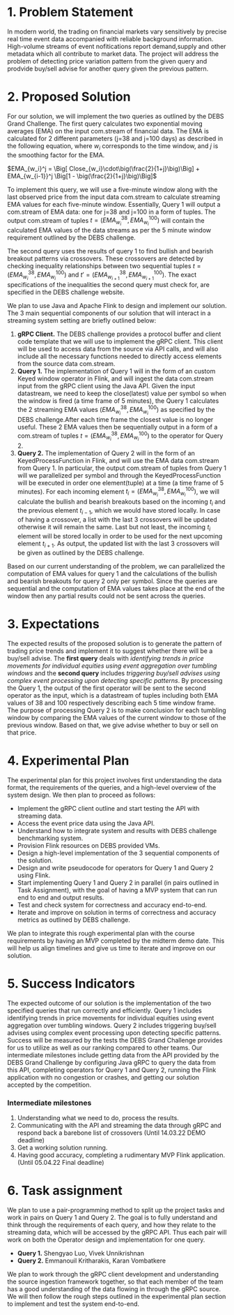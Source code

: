 # 1. Problem Statement
In modern world, the trading on financial markets vary sensitively by precise real time event data accompanied with reliable background information. High-volume streams of event nofitications report demand,supply and other metadata which all contribute to market data. 
The project will address the problem of detecting price variation pattern from the given query and prodvide buy/sell advise for another query given the previous pattern. 

# 2. Proposed Solution
For our solution, we will implement the two queries as outlined by the DEBS Grand Challenge. The first query calculates two exponential moving averages (EMA) on the input com.stream of financial data. The EMA is calculated for 2 different parameters (j=38 and j=100 days) as described in the following equation, where $`w_i`$ corresponds to the time window, and $`j`$ is the smoothing factor for the EMA.

$`EMA_{w_i}^j = \Big[ Close_{w_i}\cdot\big(\frac{2}{1+j}\big)\Big] + EMA_{w_{i-1}}^j  \Big[1 - \big(\frac{2}{1+j}\big)\Big]`$

To implement this query, we will use a five-minute window along with the last observed price from the input data com.stream to calculate streaming EMA values for each five-minute window. Essentially, Query 1 will output a com.stream of EMA data: one for j=38 and j=100 in a form of tuples. The output com.stream of tuples $` t=({EMA}_{w_i}^{38}, {EMA}_{w_i}^{100}) `$ will contain the calculated EMA values of the data streams as per the 5 minute window requirement outlined by the DEBS challenge.

The second query uses the results of query 1 to find bullish and bearish breakout patterns via crossovers. These crossovers are detected by checking inequality relationships between two sequential tuples $` t=({EMA}_{w_i}^{38}, {EMA}_{w_i}^{100}) `$ and $` t'=({EMA}_{w_{i+1}}^{38}, {EMA}_{w_{i+1}}^{100}) `$. The exact specifications of the inequalities the second query must check for, are specified in the DEBS challenge website.

We plan to use Java and Apache Flink to design and implement our solution. The 3 main sequential components of our solution that will interact in a streaming system setting are briefly outlined below:
1. **gRPC Client.** The DEBS challenge provides a protocol buffer and client code template that we will use to implement the gRPC client. This client will be used to access data from the source via API calls, and will also include all the necessary functions needed to directly access elements from the source data com.stream.
2. **Query 1.** The implementation of Query 1 will in the form of an custom Keyed window operator in Flink, and will ingest the data com.stream input from the gRPC client using the Java API. Given the input datastream, we need to keep the close(latest) value per symbol so when the window is fired (a time frame of 5 minutes), the Query 1 calculates the 2 streaming EMA values ($`{EMA}_{w_i}^{38}, {EMA}_{w_i}^{100}`$) as specified by the DEBS challenge.After each time frame the closest value is no longer useful. These 2 EMA values then be sequentially output in a form of a com.stream of tuples $` t=({EMA}_{w_i}^{38}, {EMA}_{w_i}^{100}) `$ to the operator for Query 2.
3. **Query 2.** The implementation of Query 2 will in the form of an KeyedProcessFunction in Flink, and will use the EMA data com.stream from Query 1. In particular, the output com.stream of tuples from Query 1 will we parallelized per symbol and through the KeyedProcessFunction will be executed in order one element(tuple) at a time (a time frame of 5 minutes). For each incoming element $`t_i = (EMA_{w_i}^{38}, EMA_{w_i}^{100})`$, we will calculate the bullish and bearish breakouts based on the incoming $`t_i`$ and the previous element $`t_{i-1}`$, which we would have stored locally. In case of having a crossover, a list with the last 3 crossovers will be updated otherwise it will remain the same. Last but not least, the incoming $`t_{i}`$ element will be stored locally in order to be used for the next upcoming element $`t_{i+1}`$. As output, the updated list with the last 3 crossovers will be given as outlined by the DEBS challenge.

Based on our current understanding of the problem, we can parallelized the computation of EMA values for query 1 and the calculations of the bullish and bearish breakouts for query 2 only per symbol. Since the queries are sequential and the computation of EMA values takes place at the end of the window then any partial results could not be sent across the queries.

# 3. Expectations
The expected results of the proposed solution is to generate the pattern of trading price trends and implement it to suggest whether there will be a buy/sell advise. The **first query** deals with _identifying trends in price movements for individual equities using event aggregation over tumbling windows_ and the **second query** includes _triggering buy/sell advises using complex event processing upon detecting specific patterns_. By processing the Query 1, the output of the first operator will be sent to the second operator as the input, which is a datastream of tuples including both EMA values of 38 and 100 respectively describing each 5 time window frame. The purpose of processing Query 2 is to make conclusion for each tumbling window by comparing the EMA values of the current window to those of the previous window. Based on that, we give advise whether to buy or sell on that price. 


# 4. Experimental Plan
The experimental plan for this project involves first understanding the data format, the requirements of the queries, and a high-level overview of the system design. We then plan to proceed as follows:
- Implement the gRPC client outline and start testing the API with streaming data.
- Access the event price data using the Java API. 
- Understand how to integrate system and results with DEBS challenge benchmarking system.
- Provision Flink resources on DEBS provided VMs.
- Design a high-level implementation of the 3 sequential components of the solution.
- Design and write pseudocode for operators for Query 1 and Query 2 using Flink.
- Start implementing Query 1 and Query 2 in parallel (in pairs outlined in Task Assignment), with the goal of having a MVP system that can run end to end and output results.
- Test and check system for correctness and accuracy end-to-end.
- Iterate and improve on solution in terms of correctness and accuracy metrics as outlined by DEBS challenge.

We plan to integrate this rough experimental plan with the course requirements by having an MVP completed by the midterm demo date. This will help us align timelines and give us time to iterate and improve on our solution.


# 5. Success Indicators
The expected outcome of our solution is the implementation of the two specified queries that run correctly and efficiently. Query 1 includes identifying trends in price movements for individual equities using event aggregation over tumbling windows. Query 2 includes triggering buy/sell advises using complex event processing upon detecting specific patterns. Success will be measured by the tests the DEBS Grand Challenge provides for us to utilize as well as our ranking compared to other teams. Our intermediate milestones include getting data from the API provided by the DEBS Grand Challenge by configuring Java gRPC to query the data from this API, completing operators for Query 1 and Query 2, running the Flink application with no congestion or crashes, and getting our solution accepted by the competition.

### Intermediate milestones
1. Understanding what we need to do, process the results.
2. Communicating with the API and streaming the data through gRPC and respond back a barebone list of crossovers (Until 14.03.22 DEMO deadline)
3. Get a working solution running. 
4. Having good accuracy, completing a rudimentary MVP Flink application. (Until 05.04.22 Final deadline)


# 6. Task assignment
We plan to use a pair-programming method to split up the project tasks and work in pairs on Query 1 and Query 2. The goal is to fully understand and think through the requirements of each query, and how they relate to the streaming data, which will be accessed by the gRPC API. Thus each pair will work on both the Operator design and implementation for one query.

- **Query 1.** Shengyao Luo, Vivek Unnikrishnan
- **Query 2.** Emmanouil Kritharakis, Karan Vombatkere

We plan to work through the gRPC client development and understanding the source ingestion framework together, so that each member of the team has a good understanding of the data flowing in through the gRPC source. We will then follow the rough steps outlined in the experimental plan section to implement and test the system end-to-end.
